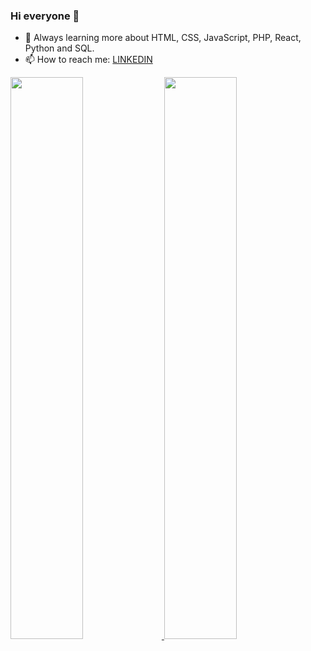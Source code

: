 ### Hi everyone 👋

- 🌱 Always learning more about HTML, CSS, JavaScript, PHP, React, Python and SQL.
- 📫 How to reach me: <a href="https://www.linkedin.com/in/annabalbuquerque/">LINKEDIN</a>

<div align="left">
  <a href="https://github.com/annabalbuquerque">
  <img width="48%" src="https://github-readme-stats.vercel.app/api?username=annabalbuquerque&show_icons=true&theme=radical&include_all_commits=true&count_private=true"/>
  <img width="48%" src="https://github-readme-stats.vercel.app/api/top-langs/?username=annabalbuquerque&layout=compact&langs_count=7&theme=radical"/>
</div>
